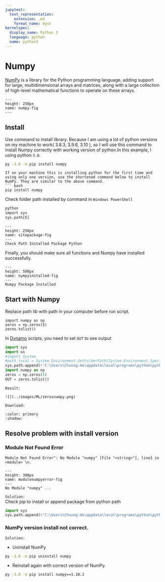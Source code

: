 ```yaml
---
jupytext:
  text_representation:
    extension: .md
    format_name: myst
kernelspec:
  display_name: Python 3
  language: python
  name: python3
---
```

# Numpy

[NumPy](https://numpy.org/) is a library for the Python programming language, adding support for large, multidimensional arrays and matrices, along with a large collection of high-level mathematical functions to operate on these arrays.

```{figure} ../images/ML/numpy.png
---
height: 250px
name: numpy-fig
---

```


## Install

Use command to install library. Because I am using a lot of python versions on my machine to work( 3.8.3, 3.9.6, 3.10 ), so I will use this command to install Numpy correctly with working version of python.In this example, I using python `3.8`.

```bash
py -3.8 -m pip install numpy
```

```{note}
If on your machine this is installing python for the first time and using only one version, use the shortened command below to install NumPy. They are similar to the above command.
``` bash
pip install numpy

```
Check folder path installed by command in `Windows PowerShell`

```bash
python
import sys
sys.path[5]
```

```{figure} ../images/ML/sitepackage.png
---
height: 250px
name: sitepackage-fig
---
Check Path Installed Package Python
```
Finally, you should make sure all functions and Numpy have installed successfully.

```{figure} ../images/ML/nympyinstalled.png
---
height: 500px
name: nympyinstalled-fig
---
Numpy Package Installed
```

## Start with Numpy

Replace path lib with path in your computer before run script.

```{code-cell} ipython3
import numpy as np
zeros = np.zeros(5)
zeros.tolist()
```
In [Dynamo](https://dynamobim.org/) scripts, you need to set `OUT` to see output

```py
import sys
import os
#import System
#path_local = System.Environment.GetFolderPath(System.Environment.SpecialFolder.LocalApplicationData)
sys.path.append(r'C:\Users\Chuong.Ho\appdata\local\programs\python\python38\lib\site-packages')
import numpy as np
zeros = np.zeros(5)
OUT = zeros.tolist()
```
`Result:`
```{toggle}
![](../images/ML/zerosnumpy.png)
```
`Download:`

```{button-link} https://github.com/chuongmep/Awesome-Dynamo/blob/master/files/demonumpy.dyn
:color: primary
:shadow:
```

## Resolve problem with install version

### Module Not Found Error

`Module Not Found Error": No Module "numpy" [File "<string>"], line1 in <module> \n.`

```{figure} ../images/ML/modulenumpyerror.png
---
height: 300px
name: modulenumpyerror-fig
---
No Module "numpy" ...
```

`Solution:`  
Check pip to install or append package from python path

```py
import sys
sys.path.append(r'C:\Users\Chuong.Ho\appdata\local\programs\python\python38\lib\site-packages')
```

### NumPy version install not correct.

`Solution:` 
- Uninstall NumPy
``` bash
py -3.8 -m pip uninstall numpy
```
- Reinstall again with correct version of NumPy.

```bash
py -3.8 -m pip install numpy==1.18.1
```